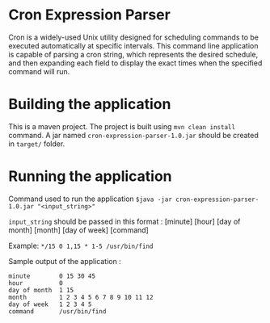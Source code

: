 # Cron Expression Parser
Cron is a widely-used Unix utility designed for scheduling commands to be executed automatically at specific intervals. 
This command line application is capable of parsing a cron string, which represents the desired schedule, and then expanding each field to display the exact times when the specified command will run.


# Building the application
This is a maven project. The project is built using `mvn clean install` command. A jar named `cron-expression-parser-1.0.jar` should be created in `target/` folder.

# Running the application
Command used to run the application `$java -jar cron-expression-parser-1.0.jar "<input_string>"`

`input_string` should be passed in this format : [minute] [hour] [day of month] [month] [day of week] [command]

Example: `*/15 0 1,15 * 1-5 /usr/bin/find`

Sample output of the application :

```
minute        0 15 30 45
hour          0
day of month  1 15
month         1 2 3 4 5 6 7 8 9 10 11 12
day of week   1 2 3 4 5
command       /usr/bin/find
```
